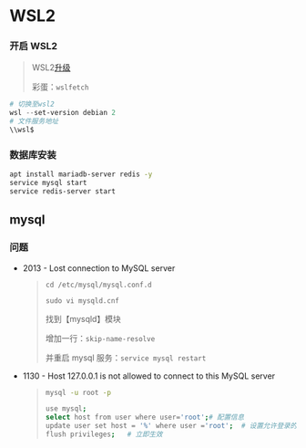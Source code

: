 <!--
title: WSL2
sort:
-->

# WSL2

### 开启 WSL2

> WSL2[升级](https://docs.microsoft.com/zh-cn/windows/wsl/install-win10)
>
> 彩蛋：`wslfetch`

```powershell
# 切换至wsl2
wsl --set-version debian 2
# 文件服务地址
\\wsl$
```

### 数据库安装

```bash
apt install mariadb-server redis -y
service mysql start
service redis-server start
```

## mysql

### 问题

- 2013 - Lost connection to MySQL server

  > `cd /etc/mysql/mysql.conf.d`
  >
  > `sudo vi mysqld.cnf`
  >
  > 找到【mysqld】模块
  >
  > 增加一行：`skip-name-resolve`
  >
  > 并重启 mysql 服务：`service mysql restart `

- 1130 - Host 127.0.0.1 is not allowed to connect to this MySQL server

  > ```bash
  > mysql -u root -p
  >
  > use mysql;
  > select host from user where user='root';# 配置信息
  > update user set host = '%' where user ='root';	# 设置允许登录的IP
  > flush privileges;	# 立即生效
  > ```
